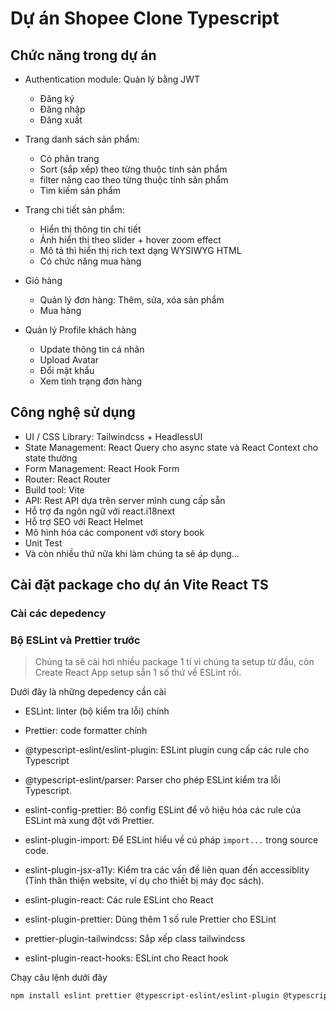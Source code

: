 # Dự án Shopee Clone Typescript

## Chức năng trong dự án

-   Authentication module: Quản lý bằng JWT

    -   Đăng ký
    -   Đăng nhập
    -   Đăng xuất

-   Trang danh sách sản phẩm:

    -   Có phân trang
    -   Sort (sắp xếp) theo từng thuộc tính sản phẩm
    -   filter nâng cao theo từng thuộc tính sản phẩm
    -   Tìm kiếm sản phẩm

-   Trang chi tiết sản phẩm:

    -   Hiển thị thông tin chi tiết
    -   Ảnh hiển thị theo slider + hover zoom effect
    -   Mô tả thì hiển thị rich text dạng WYSIWYG HTML
    -   Có chức năng mua hàng

-   Giỏ hàng

    -   Quản lý đơn hàng: Thêm, sửa, xóa sản phẩm
    -   Mua hàng

-   Quản lý Profile khách hàng

    -   Update thông tin cá nhân
    -   Upload Avatar
    -   Đổi mật khẩu
    -   Xem tình trạng đơn hàng

## Công nghệ sử dụng

-   UI / CSS Library: Tailwindcss + HeadlessUI
-   State Management: React Query cho async state và React Context cho state thường
-   Form Management: React Hook Form
-   Router: React Router
-   Build tool: Vite
-   API: Rest API dựa trên server mình cung cấp sẵn
-   Hỗ trợ đa ngôn ngữ với react.i18next
-   Hỗ trợ SEO với React Helmet
-   Mô hình hóa các component với story book
-   Unit Test
-   Và còn nhiều thứ nữa khi làm chúng ta sẽ áp dụng...

## Cài đặt package cho dự án Vite React TS

### Cài các depedency

### Bộ ESLint và Prettier trước

> Chúng ta sẽ cài hơi nhiều package 1 tí vì chúng ta setup từ đầu, còn Create React App setup sẵn 1 số thứ về ESLint rồi.

Dưới đây là những depedency cần cài

-   ESLint: linter (bộ kiểm tra lỗi) chính

-   Prettier: code formatter chính

-   @typescript-eslint/eslint-plugin: ESLint plugin cung cấp các rule cho Typescript

-   @typescript-eslint/parser: Parser cho phép ESLint kiểm tra lỗi Typescript.

-   eslint-config-prettier: Bộ config ESLint để vô hiệu hóa các rule của ESLint mà xung đột với Prettier.

-   eslint-plugin-import: Để ESLint hiểu về cú pháp `import...` trong source code.

-   eslint-plugin-jsx-a11y: Kiểm tra các vấn đề liên quan đến accessiblity (Tính thân thiện website, ví dụ cho thiết bị máy đọc sách).

-   eslint-plugin-react: Các rule ESLint cho React

-   eslint-plugin-prettier: Dùng thêm 1 số rule Prettier cho ESLint

-   prettier-plugin-tailwindcss: Sắp xếp class tailwindcss

-   eslint-plugin-react-hooks: ESLint cho React hook

Chạy câu lệnh dưới đây

```bash
npm install eslint prettier @typescript-eslint/eslint-plugin @typescript-eslint/parser eslint-config-prettier eslint-plugin-import eslint-plugin-jsx-a11y eslint-plugin-react eslint-plugin-prettier prettier-plugin-tailwindcss eslint-plugin-react-hooks -D
```
